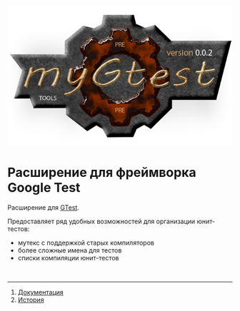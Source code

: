 [![logo](docs/logo.png)](docs/docs.md)  

[GTest]: https://github.com/google/googletest

Расширение для фреймворка Google Test  
=====================================  
Расширение для [GTest].  

Предоставляет ряд удобных возможностей для организации юнит-тестов:  
  - мутекс с поддержкой старых компиляторов  
  - более сложные имена для тестов  
  - списки компиляции юнит-тестов  
<br/>

--------------------------------------------------------------------------------

1) [Документация](docs/docs.md)  
2) [История](docs/history.md)  

